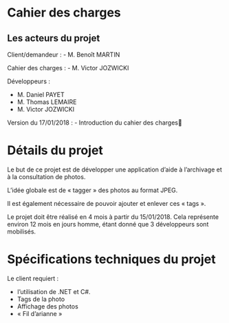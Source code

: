 # Cahier des charges

## Les acteurs du projet

Client/demandeur : 				- M. Benoît MARTIN

Cahier des charges : 				- M. Victor JOZWICKI

Développeurs :  				
* M. Daniel PAYET 
* M. Thomas LEMAIRE
* M. Victor JOZWICKI

Version du 17/01/2018 : - Introduction du cahier des charges


# Détails du projet

Le but de ce projet est de développer une application d’aide à l’archivage et à la consultation de photos. 

L’idée globale est de « tagger » des photos au format JPEG.

Il est également nécessaire de pouvoir ajouter et enlever ces « tags ».

Le projet doit être réalisé en 4 mois à partir du 15/01/2018.
Cela représente environ 12 mois en jours homme, étant donné que 3 développeurs sont mobilisés.

# Spécifications techniques du projet


Le client requiert :

* l’utilisation de .NET et C#.
* Tags de la photo
* Affichage des photos
* « Fil d’arianne » 



